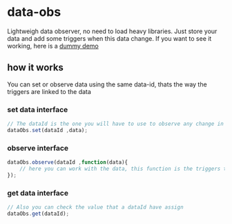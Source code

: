 # data-obs  
Lightweigh data observer, no need to load heavy libraries. Just store your data and add some triggers when this data change. If you want to see it working, here is a [dummy demo](http://lmettini.github.io/data-obs-demo/)

## how it works
You can set or observe data using the same data-id, thats the way the triggers are linked to the data
### set data interface
```javascript
// The dataId is the one you will have to use to observe any change in the future, the dataId should be a string/interger and the data could be any Object
dataObs.set(dataId ,data);
```
### observe interface
```javascript
dataObs.observe(dataId ,function(data){
    // here you can work with the data, this function is the triggers that is executed every time the data change. When a trigger is execute in case there is any data already stored.
});
```
### get data interface
```javascript
// Also you can check the value that a dataId have assign
dataObs.get(dataId);
```